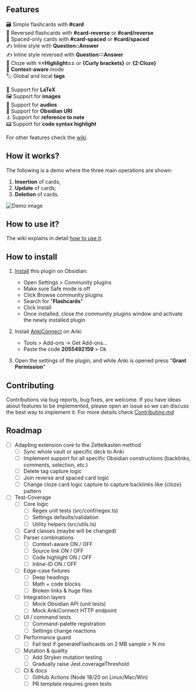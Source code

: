 
## Features

🗃️ Simple flashcards with **#card**  
🎴 Reversed flashcards with **#card-reverse** or **#card/reverse**  
📅 Spaced-only cards with **#card-spaced** or **#card/spaced**  
✍️ Inline style with **Question::Answer**  
✍️ Inline style reversed with **Question:::Answer**  
📃 Cloze with **==Highlight==** or **{Curly brackets}** or  **{2:Cloze}**   
🧠 **Context-aware** mode  
🏷️ Global and local **tags**  

🔢 Support for **LaTeX**  
🖼️ Support for **images**  
🎤 Support for **audios**   
🔗 Support for **Obsidian URI**  
⚓ Support for **reference to note**  
📟 Support for **code syntax highlight**

For other features check the [wiki](https://github.com/reuseman/flashcards-obsidian/wiki).

## How it works?

The following is a demo where the three main operations are shown:

1. **Insertion** of cards;
2. **Update** of cards;
3. **Deletion** of cards.

![Demo image](docs/demo.gif)

## How to use it?

The wiki explains in detail [how to use it](https://github.com/reuseman/flashcards-obsidian/wiki).

## How to install

1. [Install](obsidian://show-plugin?id=flashcards-obsidian) this plugin on Obsidian:

   - Open Settings > Community plugins
   - Make sure Safe mode is off
   - Click Browse community plugins
   - Search for "**Flashcards**"
   - Click Install
   - Once installed, close the community plugins window and activate the newly installed plugin

2. Install [AnkiConnect](https://ankiweb.net/shared/info/2055492159) on Anki
   - Tools > Add-ons -> Get Add-ons...
   - Paste the code **2055492159** > Ok

3. Open the settings of the plugin, and while Anki is opened press "**Grant Permission**"

## Contributing
Contributions via bug reports, bug fixes, are welcome. If you have ideas about features to be implemented, please open an issue so we can discuss the best way to implement it. For more details check [Contributing.md](docs/CONTRIBUTING.md)

## Roadmap
- [ ] Adapting extension core to the Zettelkasten method
   - [ ] Sync whole vault or specific deck to Anki
   - [ ] Implement support for all specific Obsidian constructions (backlinks, comments, selection, etc.)
   - [ ] Delete tag capture logic
   - [ ] Join reverse and spaced card logic
   - [ ] Change cloze card logic capture to capture backlinks like {cloze} pattern
- [ ] Test-Coverage
   - [ ] Core logic
      - [ ] Regex unit tests (src/conf/regex.ts)
      - [ ] Settings defaults/validation
      - [ ] Utility helpers (src/utils.ts)
   - [ ] Card classes (maybe will be changed)
   - [ ] Parser combinations
      - [ ] Context-aware ON / OFF
      - [ ] Source link ON / OFF
      - [ ] Code highlight ON / OFF
      - [ ] Inline-ID ON / OFF
   - [ ] Edge-case fixtures
      - [ ] Deep headings
      - [ ] Math + code blocks
      - [ ] Broken links & huge files
   - [ ] Integration layers
      - [ ] Mock Obsidian API (unit tests)
      - [ ] Mock AnkiConnect HTTP endpoint
   - [ ] UI / command tests
      - [ ] Command-palette registration
      - [ ] Settings change reactions
   - [ ] Performance guard
      - [ ] Fail test if generateFlashcards on 2 MB sample > N ms
   - [ ] Mutation & quality
      - [ ] Add Stryker mutation testing
      - [ ] Gradually raise Jest coverageThreshold
   - [ ] CI & docs
      - [ ] GitHub Actions (Node 18/20 on Linux/Mac/Win)
      - [ ] PR template requires green tests
